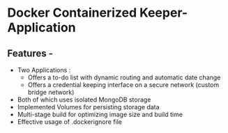 # Docker Containerized Keeper-Application

## Features -
- Two Applications :
    - Offers a to-do list with dynamic routing and automatic date change
    - Offers a credential keeping interface on a secure network (custom bridge network)
- Both of which uses isolated MongoDB storage 
- Implemented Volumes for persisting storage data
- Multi-stage build for optimizing image size and build time
- Effective usage of .dockerignore file

